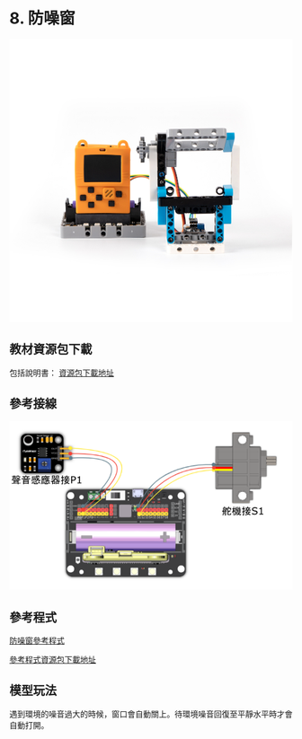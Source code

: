 # 8. 防噪窗

![](../../images/window1.jpg)

## 教材資源包下載

包括說明書： [資源包下載地址](https://bit.ly/AIHealthCareSetBuildingGuide)

## 參考接線

![](../../images/window_wire.png)

## 參考程式

[防噪窗參考程式](https://makecode.com/_AgyKATJib1Y5)

[參考程式資源包下載地址](https://bit.ly/AIHealthCareSetHex)

## 模型玩法

遇到環境的噪音過大的時候，窗口會自動關上。待環境噪音回復至平靜水平時才會自動打開。